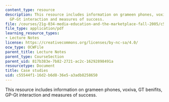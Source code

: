 ```yaml
---
content_type: resource
description: This resource includes information on grameen phones, voxiva, GT benifits,
  GP-Gt interaction and measures of success.
file: /courses/21g-034-media-education-and-the-marketplace-fall-2005/c55544f116d2b6d836e5a3adb8258650_MIT21G_034F05_itcspastpro.pdf
file_type: application/pdf
learning_resource_types:
- Lecture Notes
license: https://creativecommons.org/licenses/by-nc-sa/4.0/
ocw_type: OCWFile
parent_title: Lecture Notes
parent_type: CourseSection
parent_uid: 817b383e-7b82-2721-ac2c-16292898491a
resourcetype: Document
title: Case studies
uid: c55544f1-16d2-b6d8-36e5-a3adb8258650
---
```

This resource includes information on grameen phones, voxiva, GT benifits, GP-Gt interaction and measures of success.